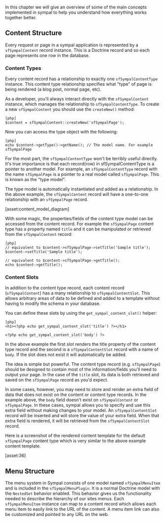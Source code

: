 In this chapter we will give an overview of some of the main concepts
implemented in sympal to help you understand how everything works together
better.

## Content Structure

Every request or page in a sympal application is represented by a
`sfSympalContent` record instance. This is a Doctrine record and so each
page represents one row in the database.

### Content Types

Every content record has a relationship to exactly one `sfSympalContentType`
instance. This content type relationship specifies what "type" of page
is being rendered (a blog post, normal page, etc).

As a developer, you'll always interact directly with the `sfSympalContent`
instance, which manages the relationship to `sfSympalContentType`.
To create a new `sfSympalContent` you should use the `createNew()` method:

    [php]
    $content = sfSympalContent::createNew('sfSympalPage');

Now you can access the type object with the following:

    [php]
    echo $content->getType()->getName(); // The model name. For example sfSympalPage

For the most part, the `sfSympalContentType` won't be terribly useful directly.
It's true importance is that each record(row) in sfSympalContentType is a
pointer to another model. For example, an `sfSympalContentType` record
with the name `sfSympalPage` is a pointer to a real model called `sfSympalPage`.
This is known as the "type model".

The type model is automatically instantiated and added as a relationship.
In the above example, the `sfSympalContent` record will have a one-to-one
relationship with an `sfSympalPage` record.

[asset:content_model_diagram]

With some magic, the properties/fields of the content type model
can be accessed from the content record. For example the `sfSympalPage`
content type has a property named `title` and it can be manipulated or
retrieved from the `sfSympalContent` record:

    [php]
    // equivalent to $content->sfSympalPage->setTitle('Sample title');
    $content->setTitle('Sample title');

    // equivalent to $content->sfSympalPage->getTitle();
    echo $content->getTitle();

### Content Slots

In addition to the content type record, each content record (`sfSympalContent`)
has a many relationship to `sfSympalContentSlot`. This allows arbitrary
areas of data to be defined and added to a template without having to
modify the schema in your database.

You can define these slots by using the `get_sympal_content_slot()` helper:

    [php]
    <h1><?php echo get_sympal_content_slot('title') ?></h1>

    <?php echo get_sympal_content_slot('body') ?>

In the above example the first slot renders the title property of the
content type record and the second is a `sfSympalContentSlot` record
with a name of `body`. If the slot does not exist it will automatically
be added.

The idea is simple but powerful. The content type record (e.g. `sfSympalPage`)
should be designed to contain most of the information/fields you'll need
to output your page. In the case of the `title` slot, its data is both retrieved
and saved on the `sfSympalPage` record as you'd expect.

In some cases, however, you may need to store and render an extra field of
data that does not exist on the content or content type records. In the
example above, the `body` field doesn't exist on `sfSympalContent` or
`sfSympalPage`. In these cases, sympal allows you to specify and use this
extra field without making changes to your model. An `sfSympalContentSlot`
record will be inserted and will store the value of your extra field.
When that extra field is rendered, it will be retrieved from the `sfSympalContentSlot`
record.

Here is a screenshot of the rendered content template for the default
`sfSympalPage` content type which is very similar to the above example
content template.

[asset:36]

## Menu Structure

The menu system in Sympal consists of one model named `sfSympalMenuItem`
and is included in the `sfSympalMenuPlugin`. It is a normal Doctrine model
with the `NestedSet` behavior enabled. This behavior gives us the functionality
needed to describe the hierarchy of our sites menus. Each `sfSympalMenuItem`
instance can map to a content record which allows each menu item to easily
link to the URL of the content. A menu item link can also be customized
and pointed to any URL on the web.